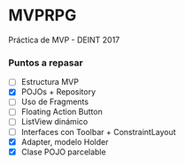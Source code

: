 # MVPRPG

Práctica de MVP - DEINT 2017

### Puntos a repasar

- [ ] Estructura MVP
- [x] POJOs + Repository
- [ ] Uso de Fragments
- [ ] Floating Action Button
- [ ] ListView dinámico
- [ ] Interfaces con Toolbar + ConstraintLayout
- [x] Adapter, modelo Holder
- [x] Clase POJO parcelable
